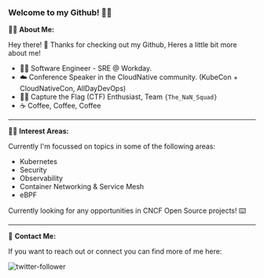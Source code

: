 ### Welcome to my Github! 🐱‍👓

🐱‍💻 **About Me:**

Hey there! 👋 
Thanks for checking out my Github, Heres a little bit more about me!

- 👨‍💻 Software Engineer - SRE @ Workday.
- ☁️ Conference Speaker in the CloudNative community. (KubeCon + CloudNativeCon, AllDayDevOps)
- 🐱‍👤 Capture the Flag (CTF) Enthusiast, Team `{The_NaN_Squad}`
- ☕ Coffee, Coffee, Coffee

***

🐱‍🚀 **Interest Areas:**

Currently I'm focussed on topics in some of the following areas:

- Kubernetes
- Security
- Observability
- Container Networking & Service Mesh
- eBPF

Currently looking for any opportunities in CNCF Open Source projects! ⌨️

***

💬 **Contact Me:**

If you want to reach out or connect you can find more of me here:

![twitter-follower](https://img.shields.io/twitter/follow/davekerr95?style=social) 
